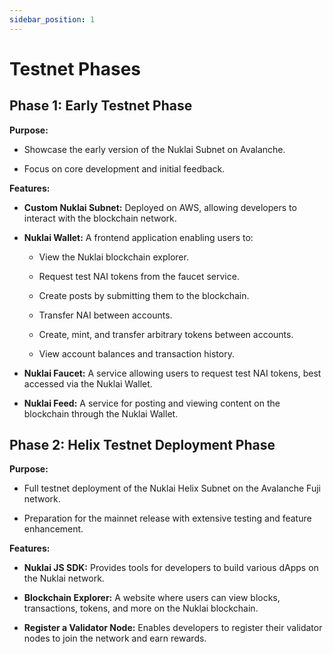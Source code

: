 ```yaml
---
sidebar_position: 1
---
```


# Testnet Phases

## **Phase 1: Early Testnet Phase**

**Purpose:**

-   Showcase the early version of the Nuklai Subnet on Avalanche.
    
-   Focus on core development and initial feedback.
    

**Features:**

-   **Custom Nuklai Subnet:** Deployed on AWS, allowing developers to interact with the blockchain network.
    
-   **Nuklai Wallet:** A frontend application enabling users to:
    
    -   View the Nuklai blockchain explorer.
        
    -   Request test NAI tokens from the faucet service.
        
    -   Create posts by submitting them to the blockchain.
        
    -   Transfer NAI between accounts.
        
    -   Create, mint, and transfer arbitrary tokens between accounts.
        
    -   View account balances and transaction history.
        
    
-   **Nuklai Faucet:** A service allowing users to request test NAI tokens, best accessed via the Nuklai Wallet.
    
-   **Nuklai Feed:** A service for posting and viewing content on the blockchain through the Nuklai Wallet.
    

## **Phase 2: Helix Testnet Deployment Phase**

**Purpose:**

-   Full testnet deployment of the Nuklai Helix Subnet on the Avalanche Fuji network.
    
-   Preparation for the mainnet release with extensive testing and feature enhancement.
    

**Features:**

-   **Nuklai JS SDK:** Provides tools for developers to build various dApps on the Nuklai network.
    
-   **Blockchain Explorer:** A website where users can view blocks, transactions, tokens, and more on the Nuklai blockchain.
    
-   **Register a Validator Node:** Enables developers to register their validator nodes to join the network and earn rewards.
    